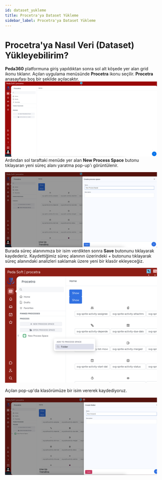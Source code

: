 ```yaml
---
id: dataset_yukleme
title: Procetra'ya Dataset Yükleme
sidebar_label: Procetra'ya Dataset Yükleme
---
```


# Procetra'ya Nasıl Veri (Dataset) Yükleyebilirim?

**Peda360** platformuna giriş yapıldıktan sonra sol alt köşede yer alan grid ikonu tıklanır. Açılan uygulama menüsünde **Procetra** ikonu seçilir. **Procetra** anasayfası boş bir şekilde açılacaktır.![Procetra Giriş](../images/p_giris2.png)
Ardından sol taraftaki menüde yer alan **New Process Space** butonu tıklayaran yeni süreç alanı yaratma pop-up'ı görüntülenir.

![Process Space](../images/p_processpace.png) Burada süreç alanınımıza bir isim verdikten sonra **Save** butonunu tıklayarak kaydederiz. Kaydettiğimiz süreç alanının üzerindeki + butonunu tıklayarak süreç alanındaki analizleri saklamak üzere yeni bir klasör ekleyeceğiz. 

![Process Space](../images/p_processpace_f1.png)

Açılan pop-up'da klasörümüze bir isim vererek kaydediyoruz.

![Process Space](../images/p_processpace_f2.png)
